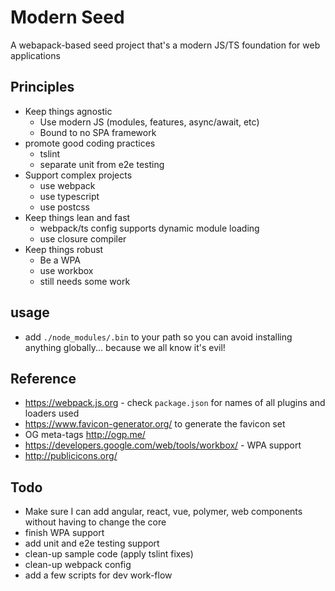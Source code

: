 # Modern Seed

A webapack-based seed project that's a modern JS/TS foundation for web applications

## Principles

* Keep things agnostic
  * Use modern JS (modules, features, async/await, etc)
  * Bound to no SPA framework
* promote good coding practices
  * tslint
  * separate unit from e2e testing
* Support complex projects
  * use webpack
  * use typescript
  * use postcss
* Keep things lean and fast
  * webpack/ts config supports dynamic module loading
  * use closure compiler
* Keep things robust
  * Be a WPA
  * use workbox
  * still needs some work

## usage
* add `./node_modules/.bin` to your path so you can avoid installing anything globally... because we all know it's evil!

## Reference
* https://webpack.js.org - check `package.json` for names of all plugins and loaders used
* https://www.favicon-generator.org/ to generate the favicon set
* OG meta-tags http://ogp.me/
* https://developers.google.com/web/tools/workbox/ - WPA support
* http://publicicons.org/


## Todo

* Make sure I can add angular, react, vue, polymer, web components without having to change the core
* finish WPA support
* add unit and e2e testing support
* clean-up sample code (apply tslint fixes)
* clean-up webpack config
* add a few scripts for dev work-flow
